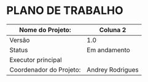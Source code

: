# PLANO DE TRABALHO 

| Nome do Projeto:       | Coluna 2          | 
|------------------------|-------------------|
| Versão                 | 1.0               | 
| Status                 | Em andamento      |
| Executor principal     |                   |
| Coordenador do Projeto:| Andrey Rodrigues  |

